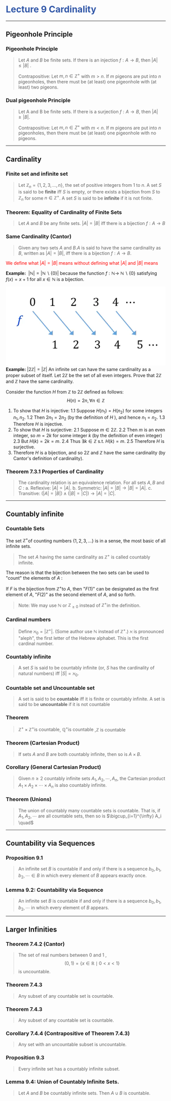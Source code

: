# <font style="color:#3258a8">Lecture 9 Cardinality </font>
---

## Pigeonhole Principle
### Pigeonhole Principle

>Let $A$ and $B$ be finite sets. If there is an injection $f:A \to B$, then $|A|\leq|B|$ .
>
>Contrapositive: Let $m,n\in\mathbb{Z^+}$ with $m>n$. If $m$ pigeons are put into $n$ pigeonholes, then there 
>must be (at least) one pigeonhole with (at least) two pigeons.
>[](Proofs.md#Pigeonhole%20Principle%7CProof)

### Dual pigeonhole Principle

>Let A and B be finite sets. If there is a surjection $f:A→B$, then $|A|≥|B|$.
>
>Contrapositive: Let $m,n∈Z^+$ with $m<n$. If m pigeons are put into $n$ pigeonholes, then there must be (at least) one pigeonhole with no pigeons.
>[](Proofs.md#Dual%20Pigeonhole%20Principle%7CProof)

---

## Cardinality
### Finite set and infinite set

>Let $\mathbb{Z}_n=\{1,2,3, \ldots, n\}$, the set of positive integers from 1 to $n$. 
>A set $S$ is said to be **finite** iff $S$ is empty, or there exists a bijection from $S$ to $\mathbb{Z}_n$ for some $n \in \mathbb{Z}^{+}$.
>A set $S$ is said to be **infinite** if it is not finite.

### Theorem: Equality of Cardinality of Finite Sets

>Let $A$ and $B$ be any finite sets.
>$|A|=|B|$ iff there is a bijection $f: A \rightarrow B$
>[](Proofs.md#Equality%20of%20Cardinality%20of%20Finite%20Sets%7CProof)

### Same Cardinality (Cantor)

>Given any two sets $A$ and $B . A$ is said to have the same cardinality as $B$, written as
>$|A|=|B|$, iff there is a bijection $f: A \rightarrow B$.

<font style="color:#FF0000">We define what $|A| = |B|$ means without defining what $|A|$ and $|B|$ means</font>

**Example:** $\ |\mathbb{N}|=|\mathbb{N} \backslash\{0\}|$ because the function $f: \mathbb{N} \rightarrow$ $\mathbb{N} \backslash\{0\}$ satisfying $f(x)=x+1$ for all $x \in \mathbb{N}$ is a bijection.

![300](../Attachment/Function.png)
**Example:**
$|2\mathbb{Z}| = |\mathbb{Z}|$
An infinite set can have the same cardinality as a proper subset of itself.
Let $2 \mathbb{Z}$ be the set of all even integers. Prove that $2 \mathbb{Z}$ and $\mathbb{Z}$ have the same cardinality.

Consider the function $H$ from $\mathbb{Z}$ to $2 \mathbb{Z}$ defined as follows:
$$
H(n)=2 n, \forall n \in \mathbb{Z}
$$

1. To show that $H$ is injective:
$1.1$ Suppose $H\left(n_1\right)=H\left(n_2\right)$ for some integers $n_1, n_2$.
$1.2$ Then $2 n_1=2 n_2$ (by the definition of $H$ ), and hence $n_1=n_2$.
$1.3$ Therefore $H$ is injective.
2. To show that $H$ is surjective:
$2.1$ Suppose $m \in 2 \mathbb{Z}$.
2.2 Then $m$ is an even integer, so $m=2 k$ for some integer $k$ (by the definition of even integer)
$2.3$ But $H(k)=2 k=m$.
$2.4$ Thus $\exists k \in \mathbb{Z}$ s.t. $H(k)=m$.
$2.5$ Therefore $H$ is surjective.
3. Therefore $H$ is a bijection, and so $2 \mathbb{Z}$ and $\mathbb{Z}$ have the same cardinality (by Cantor's definition of cardinality).

### Theorem 7.3.1 Properties of Cardinality

>The cardinality relation is an equivalence relation.
For all sets $A, B$ and $C$ :
a. Reflexive: $|A|=|A|$.
b. Symmetric: $|A|=|B| \rightarrow|B|=|A|$.
c. Transitive: $(|A|=|B|) \wedge(|B|=|C|) \rightarrow|A|=|C|$.
[](Proofs.md#Properties%20of%20Cardinality%7CProof)

---
## Countably infinite

### Countable Sets

The set $\mathbb{Z}^{+}$of counting numbers $\{1,2,3, \ldots\}$ is in a sense, the most basic of all infinite sets.

>The set $A$ having the same cardinality as $\mathbb{Z}^{+}$ is called countably infinite.

The reason is that the bijection between the two sets can be used to "count" the elements of $A$ :

If $F$ is the bijection from $\mathbb{Z}^{+}$to $A$, then "$F(1)$" can be designated as the first element of $A,$ "$F(2)$"  as the second element of $A$, and so forth.

>Note: We may use $\mathbb{N}$ or $\mathbb{Z}_{\geq 0}$ instead of $\mathbb{Z}^{+}$in the definition.

### Cardinal numbers

>Define $\aleph_0=\left|\mathbb{Z}^{+}\right|$. (Some author use $\mathbb{N}$ instead of $\mathbb{Z}^{+}$.)
$\aleph$ is pronounced "aleph", the first letter of the Hebrew alphabet. This is the first cardinal number.

### Countably infinite

>A set $S$ is said to be countably infinite (or, $S$ has the cardinality of natural numbers) iff $|S|=\aleph_0$.

### Countable set and Uncountable set

>A set is said to be **countable** iff it is finite or countably infinite.
>A set is said to be **uncountable** if it is not countable

### Theorem

>$\mathbb{Z}^{+} \times \mathbb{Z}^{+} \text {is countable}$, $\mathbb{Q}^{+} \text {is countable }$,$\mathbb{Z}$ is countable

### Theorem (Cartesian Product)

>If sets $A$ and $B$ are both countably infinite, then so is $A \times B$.

### Corollary (General Cartesian Product)

>Given $n \geq 2$ countably infinite sets $A_1, A_2, \cdots, A_n$, the Cartesian product $A_1 \times A_2 \times \cdots \times A_n$ is also countably infinite.

### Theorem (Unions)

>The union of countably many countable sets is countable. That is, if $A_1, A_2, \cdots$ are all countable sets, then so is $\bigcup_{i=1}^{\infty} A_i \quad$

---
## Countability via Sequences

### Proposition $9.1$

>An infinite set $B$ is countable if and only if there is a sequence $b_0, b_1, b_2, \cdots \in B$ in which every element of $B$ appears exactly once.

### Lemma 9.2: Countability via Sequence

>An infinite set $B$ is countable if and only if there is a sequence $b_0, b_1, b_2, \cdots$ in which every element of $B$ appears.

---

## Larger Infinities

### Theorem 7.4.2 (Cantor)

>The set of real numbers between 0 and 1 ,
>$$
(0,1)=\{x \in \mathbb{R} \mid 0<x<1\}
>$$
>is uncountable.

### Theorem 7.4.3

>Any subset of any countable set is countable.

### Theorem 7.4.3

>Any subset of any countable set is countable.

### Corollary 7.4.4 (Contrapositive of Theorem 7.4.3)

>Any set with an uncountable subset is uncountable.

### Proposition $9.3$

>Every infinite set has a countably infinite subset.

### Lemma 9.4: Union of Countably Infinite Sets.

>Let $A$ and $B$ be countably infinite sets. Then $A \cup B$ is countable.

